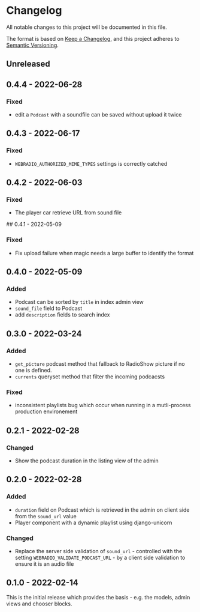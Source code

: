 # Changelog

All notable changes to this project will be documented in this file.

The format is based on [Keep a Changelog](https://keepachangelog.com/en/1.0.0/),
and this project adheres to [Semantic Versioning](https://semver.org/spec/v2.0.0.html).

## Unreleased

## 0.4.4 - 2022-06-28
### Fixed
- edit a `Podcast` with a soundfile can be saved without upload it twice

## 0.4.3 - 2022-06-17
### Fixed
- ``WEBRADIO_AUTHORIZED_MIME_TYPES`` settings is correctly catched

## 0.4.2 - 2022-06-03
### Fixed
- The player car retrieve URL from sound file

## 0.4.1 - 2022-05-09
### Fixed
- Fix upload failure when magic needs a large buffer to identify the format

## 0.4.0 - 2022-05-09
### Added
- Podcast can be sorted by ``title`` in index admin view
- ``sound_file`` field to Podcast
- add ``description`` fields to search index

## 0.3.0 - 2022-03-24
### Added
- ``get_picture`` podcast method that fallback to RadioShow picture if no one
  is defined.
- ``currents`` queryset method that filter the incoming podcacsts

### Fixed
- inconsistent playlists bug which occur when running in a mutli-process
  production environement

## 0.2.1 - 2022-02-28
### Changed
- Show the podcast duration in the listing view of the admin

## 0.2.0 - 2022-02-28
### Added
- ``duration`` field on Podcast which is retrieved in the admin on client side
  from the ``sound_url`` value
- Player component with a dynamic playlist using django-unicorn

### Changed
- Replace the server side validation of ``sound_url`` - controlled with the
  setting ``WEBRADIO_VALIDATE_PODCAST_URL`` - by a client side validation to
  ensure it is an audio file

## 0.1.0 - 2022-02-14

This is the initial release which provides the basis - e.g. the models, admin
views and chooser blocks.
